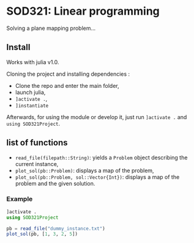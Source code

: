 # SOD321: Linear programming

Solving a plane mapping problem...

## Install

Works with julia v1.0.

Cloning the project and installing dependencies :
 - Clone the repo and enter the main folder,
 - launch julia,
 - `]activate .`,
 - `]instantiate`

Afterwards, for using the module or develop it, just run `]activate .` and `using SOD321Project`.

## list of functions

- `read_file(filepath::String)`: yields a `Problem` object describing the current instance,
- `plot_sol(pb::Problem)`: displays a map of the problem,
- `plot_sol(pb::Problem, sol::Vector{Int})`: displays a map of the problem and the given solution.

### Example

```julia
]activate .
using SOD321Project

pb = read_file("dummy_instance.txt")
plot_sol(pb, [1, 3, 2, 5])
```
